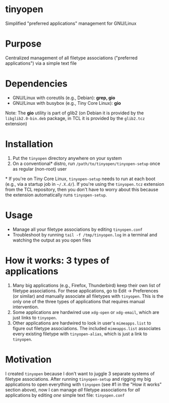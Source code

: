 # tinyopen
Simplified "preferred applications" management for GNU/Linux

# Purpose
Centralized management of all filetype associations ("preferred applications") via a simple text file

# Dependencies
- GNU/Linux with coreutils (e.g., Debian): **grep, gio**
- GNU/Linux with busybox (e.g., Tiny Core Linux): **gio**  
  
Note: The **gio** utility is part of glib2 (on Debian it is provided by the `libglib2.0-bin.deb` package, in TCL it is provided by the `glib2.tcz` extension)

# Installation
1. Put the `tinyopen` directory anywhere on your system
2. On a conventional* distro, run `/path/to/tinyopen/tinyopen-setup` once as regular (non-root) user

\* If you're on Tiny Core Linux, `tinyopen-setup` needs to run at each boot (e.g., via a startup job in `~/.X.d/`). If you're using the `tinyopen.tcz` extension from the TCL repository, then you don't have to worry about this because the extension automatically runs `tinyopen-setup`.

# Usage
- Manage all your filetype associations by editing `tinyopen.conf`
- Troubleshoot by running `tail -f /tmp/tinyopen.log` in a terminal and watching the output as you open files

# How it works: 3 types of applications
1. Many big applications (e.g., Firefox, Thunderbird) keep their own list of filetype associations. For these applications, go to Edit -> Preferences (or similar) and manually associate all filetypes with `tinyopen`. This is the only one of the three types of applications that requires manual intervention.
2. Some applications are hardwired use `xdg-open` or `xdg-email`, which are just links to `tinyopen`.
3. Other applications are hardwired to look in user's `mimeapps.list` to figure out filetype associations. The included `mimeapps.list` associates every existing filetype with `tinyopen-alias`, which is just a link to `tinyopen`.

# Motivation
I created `tinyopen` because I don't want to juggle 3 separate systems of filetype associations. After running `tinyopen-setup` and rigging my big applications to open everything with `tinyopen` (see #1 in the "How it works" section above), now I can manage *all* filetype associations for *all* applications by editing *one* simple text file: `tinyopen.conf`
